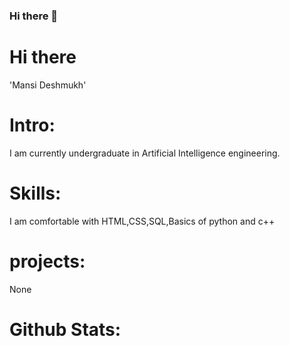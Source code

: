 ### Hi there 👋

# Hi there
'Mansi Deshmukh'
# Intro:
I am currently undergraduate in   Artificial Intelligence engineering.
# Skills:
I am comfortable with HTML,CSS,SQL,Basics of python and c++
# projects:
None 
# Github Stats:
 
